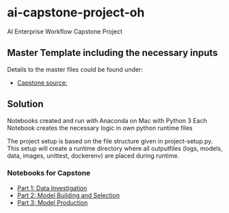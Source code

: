 # ai-capstone-project-oh
AI Enterprise Workflow Capstone Project 

## Master Template including the necessary inputs
Details to the master files could be found under: 
* [Capstone source: ](https://github.com/aavail/ai-workflow-capstone)

## Solution

Notebooks created and run with Anaconda on Mac with Python 3
Each Notebook creates the necessary logic in own python runtime files

The project setup is based on the file structure given in project-setup.py. This setup will create a runtime directory where all outputfiles (logs, models, data, images, unittest, dockerenv) are placed during runtime.

### Notebooks for Capstone 
* [Part 1: Data Investigation](/notebooks/Part1-Data-Investigation.ipynb)
* [Part 2: Model Building and Selection](/notebooks/Part2-Model-Building-and-Selection.ipynb)
* [Part 3: Model Production](/notebooks/Part3-Model-Production.ipynb)

